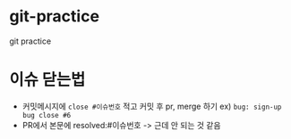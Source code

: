 # git-practice
git practice

# 이슈 닫는법
- 커밋메시지에  `close #이슈번호` 적고 커밋 후 pr, merge 하기 ex) `bug: sign-up bug close #6`
- PR에서 본문에 resolved:#이슈번호 -> 근데 안 되는 것 같음 
